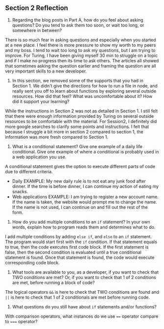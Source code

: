 ## Section 2 Reflection

1. Regarding the blog posts in Part A, how do you feel about asking questions? Do you tend to ask them too soon, or wait too long, or somewhere in between?

There is so much fear in asking questions and especially when you started at a new place. I feel there is more pressure to show my worth to my peers and my boss. I tend to wait too long to ask my questions, but I am trying to improve. For Turing, I have been giving myself 30 min to struggle on a topic and if I make no progress then its time to ask others. The articles all showed that sometimes asking the question earlier and framing the question are all very important skills to a new developer.

1. In this section, we removed some of the supports that you had in Section 1. We didn't give the directions for how to run a file in node, and really sent you off to learn about functions by exploring several outside resources. How did that feel? What was uncomfortable about it? How did it support your learning?

While the instructions in Section 2 was not as detailed in Section 1. I still felt that there were enough information provided by Turing on several outside resources to be comfortable with the material. For Session2, I definitely did more google searches to clarify some points and instructions. I felt that because I struggle a bit more in section 2 compared to section 1, the information was more fresh compared to Section 1.

1. What is a conditional statement? Give one example of a daily life conditional. Give one example of where a conditional is probably used in a web application you use.

A conditional statement gives the option to execute different parts of code due to different criteria.
- Daily EXAMPLE: My new daily rule is to not eat any junk food after dinner. If the time is before dinner, I can continue my action of eating my snacks.
- Web applications EXAMPLE: I am trying to register a new account name. If the name is taken, the website would prompt me to change the name. If the name is not used, I can continue on and fill out the rest of the form.

1. How do you add multiple conditions to an `if` statement? In your own words, explain how to program reads them and determines what to do.

I add multiple conditions by adding `else if`, and `else` to an `if` statement. The program would start first with the `if` condition. If that statement equals to true, then the code executes first code block. If the first statement is false, then the second condition is evaluated until a true conditional statement is found. Once that statement is found, the code would execute corresponding code block.  

1. What tools are available to you, as a developer, if you want to check that TWO conditions are met? Or, if you want to check that 1 of 2 conditions are met, before running a block of code?

The logical operators `&&` is here to check that TWO conditions are found and `||` is here to check that 1 of 2 conditionals are met before running code.

1. What questions do you still have about `if` statements and/or functions?

With comparison operators, what instances do we use `==` operator compare to `===` operator?
